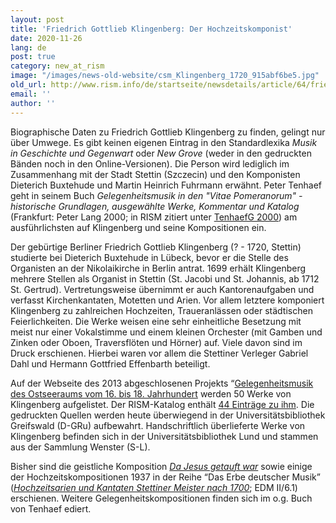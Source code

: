 ```yaml
---
layout: post
title: 'Friedrich Gottlieb Klingenberg: Der Hochzeitskomponist'
date: 2020-11-26
lang: de
post: true
category: new_at_rism
image: "/images/news-old-website/csm_Klingenberg_1720_915abf6be5.jpg"
old_url: http://www.rism.info/de/startseite/newsdetails/article/64/friedrich-gottlieb-klingenberg-the-wedding-composer.html
email: ''
author: ''
---
```


Biographische Daten zu Friedrich Gottlieb Klingenberg zu finden, gelingt nur über Umwege. Es gibt keinen eigenen Eintrag in den Standardlexika _Musik in Geschichte und Gegenwart_ oder _New Grove_ (weder in den gedruckten Bänden noch in den Online-Versionen). Die Person wird lediglich im Zusammenhang mit der Stadt Stettin (Szczecin) und den Komponisten Dieterich Buxtehude und Martin Heinrich Fuhrmann erwähnt. Peter Tenhaef geht in seinem Buch _Gelegenheitsmusik in den "Vitae Pomeranorum" - historische Grundlagen, ausgewählte Werke, Kommentar und Katalog_ (Frankfurt: Peter Lang 2000; in RISM zitiert unter [TenhaefG 2000](https://opac.rism.info/search?id=lit41000680&View=rism "Opens external link in new window")) am ausführlichsten auf Klingenberg und seine Kompositionen ein.   
  
Der gebürtige Berliner Friedrich Gottlieb Klingenberg (? - 1720, Stettin) studierte bei Dieterich Buxtehude in Lübeck, bevor er die Stelle des Organisten an der Nikolaikirche in Berlin antrat. 1699 erhält Klingenberg mehrere Stellen als Organist in Stettin (St. Jacobi und St. Johannis, ab 1712 St. Gertrud). Vertretungsweise übernimmt er auch Kantorenaufgaben und verfasst Kirchenkantaten, Motetten und Arien. Vor allem letztere komponiert Klingenberg zu zahlreichen Hochzeiten, Traueranlässen oder städtischen Feierlichkeiten. Die Werke weisen eine sehr einheitliche Besetzung mit meist nur einer Vokalstimme und einem kleinen Orchester (mit Gamben und Zinken oder Oboen, Traversflöten und Hörner) auf. Viele davon sind im Druck erschienen. Hierbei waren vor allem die Stettiner Verleger Gabriel Dahl und Hermann Gottfried Effenbarth beteiligt.   
  
Auf der Webseite des 2013 abgeschlosenen Projekts “[Gelegenheitsmusik des Ostseeraums vom 16. bis 18. Jahrhundert](https://www.gelegenheitsmusik-ostseeraum.de/Kasual_display_Ebene_II.php?Pid=34 "Opens external link in new window") werden 50 Werke von Klingenberg aufgelistet. Der RISM-Katalog enthält [44 Einträge zu ihm](https://opac.rism.info/search?View=rism&author=Klingenberg+Gottlieb "Opens external link in new window"). Die gedruckten Quellen werden heute überwiegend in der Universitätsbibliothek Greifswald (D-GRu) aufbewahrt. Handschriftlich überlieferte Werke von Klingenberg befinden sich in der Universitätsbibliothek Lund und stammen aus der Sammlung Wenster (S-L).  
  
Bisher sind die geistliche Komposition [_Da Jesus getauft war_](https://opac.rism.info/search?id=190002863&View=rism "Opens external link in new window") sowie einige der Hochzeitskompositionen 1937 in der Reihe “Das Erbe deutscher Musik” ([_Hochzeitsarien und Kantaten Stettiner Meister nach 1700_](https://opac.rism.info/search?id=lit930&View=rism); EDM II/6.1) erschienen. Weitere Gelegenheitskompositionen finden sich im o.g. Buch von Tenhaef ediert.

&nbsp;

